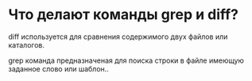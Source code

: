 # Что делают команды grep и diff?

diff используется для сравнения содержимого двух файлов или каталогов.

grep команда предназначеная для поиска строки в файле имеющую заданное слово или шаблон..